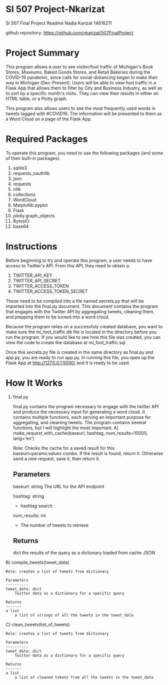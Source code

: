 # SI 507 Project-Nkarizat

SI 507 Final Project Readme
Nadia Karizat 14616211

github repository: https://github.com/nkarizat/507FinalProject

# Project Summary
This program allows a user to see visitor/foot traffic of Michigan's Book Stores, Museums, Baked Goods Stores, and Retail Bakeries during the COVID-19 pandemic, since calls for social-distancing began to make their way in Michigan (Dec-Present). Users will be able to view foot traffic in a Flask App that allows them to filter by City and Business Industry, as well as to sort by a specific month's visits. They can view their results in either an HTML table, or a Plotly graph. 

This program also allows users to see the most frequently used words in tweets tagged with #COVID19. The information will be presented to them as a Word Cloud on a page of the Flask App. 

# Required Packages
To operate this program, you need to use the following packages (and some of their built-in packages): 
  1) sqlite3
  2) requests_oauthlib
  3) json
  4) requests
  5) nltk
  6) collections
  7) WordCloud
  8) Matplotlib.pyplot
  9) Flask
  10) plotly.graph_objects
  11) BytesIO
  12) base64

# Instructions
Before beginning to try and operate this program, a user needs to have access to Twitter's API. From this API, they need to obtain a:
  1) TWITTER_API_KEY
  2) TWITTER_API_SECRET
  3) TWITTER_ACCESS_TOKEN
  4) TWITTER_ACCESS_TOKEN_SECRET
 
These need to be compiled into a file named secrets.py that will be imported into the final.py document. This document contains the program that engages with the Twitter API by aggregating tweets, cleaning them, and prepping them to be turned into a word cloud.

Because the program relies on a successfuly created database, you want to make sure the mi_foot_traffic.db file is located in the directory before you run the program. If you would like to see how this file was created, you can view the code to create the database at mi_foot_traffic.sql. 

Once this secrets.py file is created in the same directory as final.py and app.py, you are ready to run app.py. In running this file, you open up the Flask App at http://127.0.0.1:5000/ and it is ready to be used. 

# How It Works

1) final.py
    
    final.py contains the program necessary to engage with the twitter API and produce the necessary input for generating a word cloud. It contains multiple functions, each serving an important purpose for aggregating, and cleaning tweets. The program contains several functions, but I will highlight the most important. 
    A) make_request_with_cache(baseurl, hashtag, num_results=10000, lang='en')
    
    Role: Checks the cache for a saved result for this baseurl+params:values
    combo. If the result is found, return it. Otherwise send a new 
    request, save it, then return it.
    
    Parameters
    ----------
    baseurl: string
        The URL for the API endpoint

    hashtag: string
    - hashtag search

    num_results: int
    - The number of tweets to retrieve
    
    Returns
    -------
    dict
        the results of the query as a dictionary loaded from cache
        JSON
       
  B) compile_tweets(tweet_data)
    
    Role: creates a list of tweets from dictionary

    Parameters
    ----------
    tweet_data: dict
        Twitter data as a dictionary for a specific query

    Returns
    -------
    a list
        a list of strings of all the tweets in the tweet_data
  C) clean_tweets(list_of_tweets)
    
    Role: creates a list of tweets from dictionary

    Parameters
    ----------
    tweet_data: dict
        Twitter data as a dictionary for a specific query

    Returns
    -------
    a list
        a list of cleaned tokens from all the tweets in the tweet_data
 


